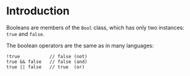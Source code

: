 # Introduction

Booleans are members of the `Bool` class, which has only two instances: `true` and `false`.

The boolean operators are the same as in many languages:

```wren
!true           // false (not)
true && false   // false (and)
true || false   // true  (or)
```
